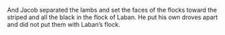 And Jacob separated the lambs and set the faces of the flocks toward the striped and all the black in the flock of Laban. He put his own droves apart and did not put them with Laban’s flock.
